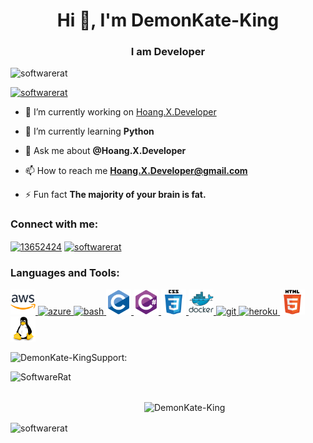 <h1 align="center">Hi 👋, I'm DemonKate-King</h1>
<h3 align="center">I am Developer</h3>

<p align="left"> <img src="https://komarev.com/ghpvc/?username=softwarerat&label=Profile%20views&color=b6330e&style=flat" alt="softwarerat" /> </p>

<p align="left"> <a href="https://github.com/DemonKate-King/Sqli-King"><img src="https://github-profile-trophy.vercel.app/?username=softwarerat" alt="softwarerat" /></a> </p>

- 🔭 I’m currently working on [Hoang.X.Developer](https://github.com/DemonKate-King/Sqli-King)

- 🌱 I’m currently learning **Python**

- 💬 Ask me about **@Hoang.X.Developer**

- 📫 How to reach me **Hoang.X.Developer@gmail.com**

- ⚡ Fun fact **The majority of your brain is fat.**

<h3 align="left">Connect with me:</h3>
<p align="left">
<a href="https://zalo.me/g/kwhvyt167" target="blank"><img align="center" src="https://cdn.haitrieu.com/wp-content/uploads/2022/01/Logo-Zalo-Arc.png" alt="13652424" height="30" width="40" /></a>
<a href="#" target="blank"><img align="center" src="https://raw.githubusercontent.com/rahuldkjain/github-profile-readme-generator/master/src/images/icons/Social/youtube.svg" alt="softwarerat" height="30" width="40" /></a>
</p>

<h3 align="left">Languages and Tools:</h3>
<p align="left"> <a href="https://aws.amazon.com" target="_blank"> <img src="https://raw.githubusercontent.com/devicons/devicon/master/icons/amazonwebservices/amazonwebservices-original-wordmark.svg" alt="aws" width="40" height="40"/> </a> <a href="https://azure.microsoft.com/en-in/" target="_blank"> <img src="https://www.vectorlogo.zone/logos/microsoft_azure/microsoft_azure-icon.svg" alt="azure" width="40" height="40"/> </a> <a href="https://www.gnu.org/software/bash/" target="_blank"> <img src="https://www.vectorlogo.zone/logos/gnu_bash/gnu_bash-icon.svg" alt="bash" width="40" height="40"/> </a> <a href="https://www.cprogramming.com/" target="_blank"> <img src="https://raw.githubusercontent.com/devicons/devicon/master/icons/c/c-original.svg" alt="c" width="40" height="40"/> </a> <a href="https://www.w3schools.com/cs/" target="_blank"> <img src="https://raw.githubusercontent.com/devicons/devicon/master/icons/csharp/csharp-original.svg" alt="csharp" width="40" height="40"/> </a> <a href="https://www.w3schools.com/css/" target="_blank"> <img src="https://raw.githubusercontent.com/devicons/devicon/master/icons/css3/css3-original-wordmark.svg" alt="css3" width="40" height="40"/> </a> <a href="https://www.docker.com/" target="_blank"> <img src="https://raw.githubusercontent.com/devicons/devicon/master/icons/docker/docker-original-wordmark.svg" alt="docker" width="40" height="40"/> </a> <a href="https://git-scm.com/" target="_blank"> <img src="https://www.vectorlogo.zone/logos/git-scm/git-scm-icon.svg" alt="git" width="40" height="40"/> </a> <a href="https://heroku.com" target="_blank"> <img src="https://www.vectorlogo.zone/logos/heroku/heroku-icon.svg" alt="heroku" width="40" height="40"/> </a> <a href="https://www.w3.org/html/" target="_blank"> <img src="https://raw.githubusercontent.com/devicons/devicon/master/icons/html5/html5-original-wordmark.svg" alt="html5" width="40" height="40"/> </a> <a href="https://www.linux.org/" target="_blank"> <img src="https://raw.githubusercontent.com/devicons/devicon/master/icons/linux/linux-original.svg" alt="linux" width="40" height="40"/> </a> </p>
<p><img align="left" src="https://github-readme-stats.vercel.app/api/top-langs?username=DemonKate-King&show_icons=true&locale=en&layout=compact" alt="DemonKate-King"

<h3 align="left">Support:</h3>
<p><a href="https://www.buymeacoffee.com/HoangDeveloper"> <img align="left" src="https://cdn.buymeacoffee.com/buttons/v2/default-yellow.png" height="50" width="210" alt="SoftwareRat" /></a></p><br><br>



<p>&nbsp;<img align="center" src="https://github-readme-stats.vercel.app/api?username=DemonKate-King&show_icons=true&theme=onedark&locale=en" alt="DemonKate-King" /></p>




<p><img align="center" src="https://github-readme-streak-stats.herokuapp.com/?user=softwarerat&theme=dark" alt="softwarerat" /></p>





